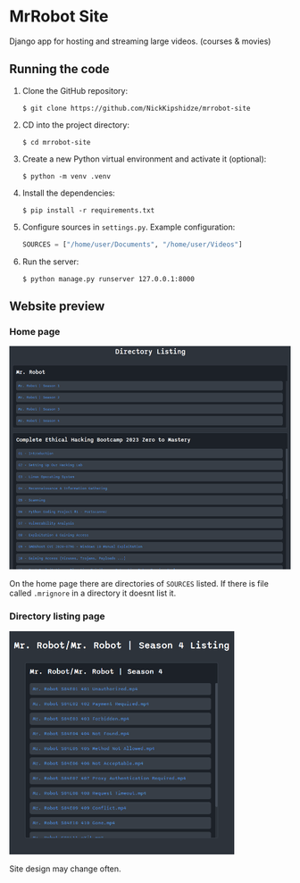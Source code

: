 # MrRobot Site

Django app for hosting and streaming large videos. (courses & movies)

## Running the code

1. Clone the GitHub repository:
    ```shell
    $ git clone https://github.com/NickKipshidze/mrrobot-site
    ```
0. CD into the project directory:
    ```shell
    $ cd mrrobot-site
    ```
0. Create a new Python virtual environment and activate it (optional):
    ```shell
    $ python -m venv .venv
    ```
0. Install the dependencies:
    ```shell
    $ pip install -r requirements.txt
    ```
0. Configure sources in `settings.py`. Example configuration:
    ```python
    SOURCES = ["/home/user/Documents", "/home/user/Videos"]
    ```
0. Run the server:
    ```shell
    $ python manage.py runserver 127.0.0.1:8000
    ```

## Website preview

### Home page
<img src="./static/img/site-preview.png" alt="Home page preview" height=400 />

On the home page there are directories of `SOURCES` listed. If there is file called `.mrignore` in a directory it doesnt list it.

### Directory listing page
<img src="./static/img/listing-preview.png" alt="Listing page preview" height=400 />

Site design may change often.